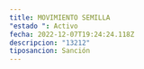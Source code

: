 ```yaml
---
title: MOVIMIENTO SEMILLA
"estado ": Activo
fecha: 2022-12-07T19:24:24.118Z
descripcion: "13212"
tiposancion: Sanción
---
```

